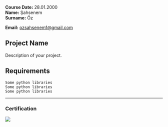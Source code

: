 **Course Date:** 28.01.2000  
**Name:** Şahsenem  
**Surname:** Öz

**Email:** ozsahsenem1@gmail.com
## Project Name
Description of your project.

## Requirements
```
Some python libraries
Some python libraries
Some python libraries
```
---

### Certification
![](img/certificate_ex.png)



